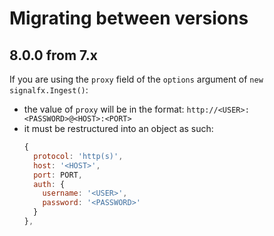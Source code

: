 # Migrating between versions

## 8.0.0 from 7.x

If you are using the `proxy` field of the `options` argument of `new signalfx.Ingest()`:
- the value of `proxy` will be in the format: `http://<USER>:<PASSWORD>@<HOST>:<PORT>`
- it must be restructured into an object as such:
    ```js
    {
      protocol: 'http(s)',
      host: '<HOST>',
      port: PORT,
      auth: {
        username: '<USER>',
        password: '<PASSWORD>'
      }
    },
    ```
